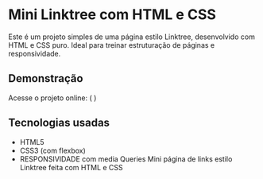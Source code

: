 # Mini Linktree com HTML e CSS

Este é um projeto simples de uma página estilo Linktree, desenvolvido com HTML e CSS puro. Ideal para treinar estruturação de páginas e responsividade.

## Demonstração 
Acesse o projeto online:
( <!-- criar link -->)

## Tecnologias usadas
- HTML5
- CSS3 (com flexbox)
- RESPONSIVIDADE com media Queries
Mini página de links estilo Linktree feita com HTML e CSS
